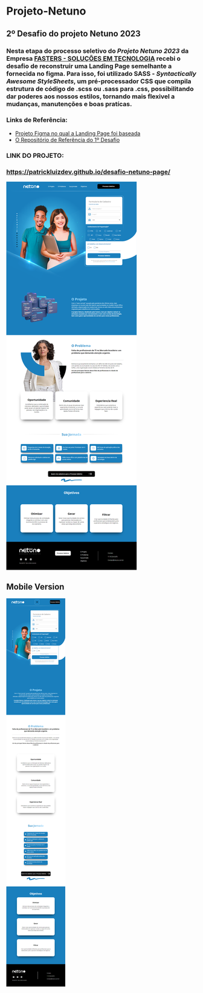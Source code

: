 # Projeto-Netuno

## 2º Desafio do projeto Netuno 2023

 ### Nesta etapa do processo seletivo do *Projeto Netuno 2023* da Empresa [FASTERS - SOLUÇÕES EM TECNOLOGIA](https://fasters.com.br/) recebi o desafio de reconstruir uma Landing Page semelhante a fornecida no figma. Para isso, foi utilizado SASS - *Syntactically Awesome StyleSheets*, um pré-processador CSS que compila estrutura de código de .scss ou .sass para .css, possibilitando dar poderes aos nossos estilos, tornando mais flexivel a mudanças, manutenções e boas pratícas.
 
### Links de Referência: 
* [Projeto Figma no qual a Landing Page foi baseada](https://www.figma.com/proto/KSvagRbLWbdzMSC6HyPTNL/Netuno-LP?node-id=1%3A2&scaling=min-zoom&page-id=0%3A1&starting-point-node-id=1%3A2)
* [O Repositório de Referência do 1º Desafio](https://github.com/patrickluizdev/Projeto-Netuno)

###  LINK DO PROJETO:
### https://patrickluizdev.github.io/desafio-netuno-page/

![](https://raw.githubusercontent.com/patrickluizdev/desafio-netuno-page/main/assets/img/Netuno%20Page%20-%20Fasters%20-%20127.0.0.1.png?token=GHSAT0AAAAAAB2K46CRJQ7PLIMXDL5ZPI7YY72UTMQ)


##  Mobile Version
![](https://raw.githubusercontent.com/patrickluizdev/desafio-netuno-page/main/assets/img/Netuno%20Page%20-%20Fasters%20-%20Respansive.png)


